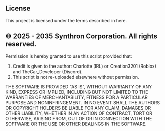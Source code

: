 ## License

This project is licensed under the terms described in here.

 ## © 2025 - 2035 Synthron Corporation. All rights reserved.

Permission is hereby granted to use this script provided that:
1. Credit is given to the author: Charlotte (IRL) or Creation3201 (Roblox) and TheCar_Developer (Discord).
2. This script is not re-uploaded elsewhere without permission.

THE SOFTWARE IS PROVIDED "AS IS", WITHOUT WARRANTY OF ANY KIND, EXPRESS OR IMPLIED, INCLUDING BUT NOT LIMITED TO THE WARRANTIES OF MERCHANTABILITY, FITNESS FOR A PARTICULAR PURPOSE AND NONINFRINGEMENT. IN NO EVENT SHALL THE AUTHORS OR COPYRIGHT HOLDERS BE LIABLE FOR ANY CLAIM, DAMAGES OR OTHER LIABILITY, WHETHER IN AN ACTION OF CONTRACT, TORT OR OTHERWISE, ARISING FROM, OUT OF OR IN CONNECTION WITH THE SOFTWARE OR THE USE OR OTHER DEALINGS IN THE SOFTWARE.
